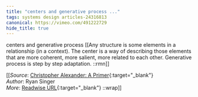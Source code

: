 ```yaml
---
title: "centers and generative process ..."
tags: systems design articles-24316813
canonical: https://vimeo.com/491222729
hide_title: true
---
```


centers and generative process
[[Any structure is some elements in a relationship (in a context). The center is a way of describing those elements that are more coherent, more salient, more related to each other.
Generative process is step by step adaptation. ::rmn]]


[[_Source_: [Christopher Alexander: A Primer](https://vimeo.com/491222729){:target="_blank"}<br>
_Author_: Ryan Singer<br>
_More_: [Readwise URL](https://readwise.io/open/475090054){:target="_blank"}
::wrap]]